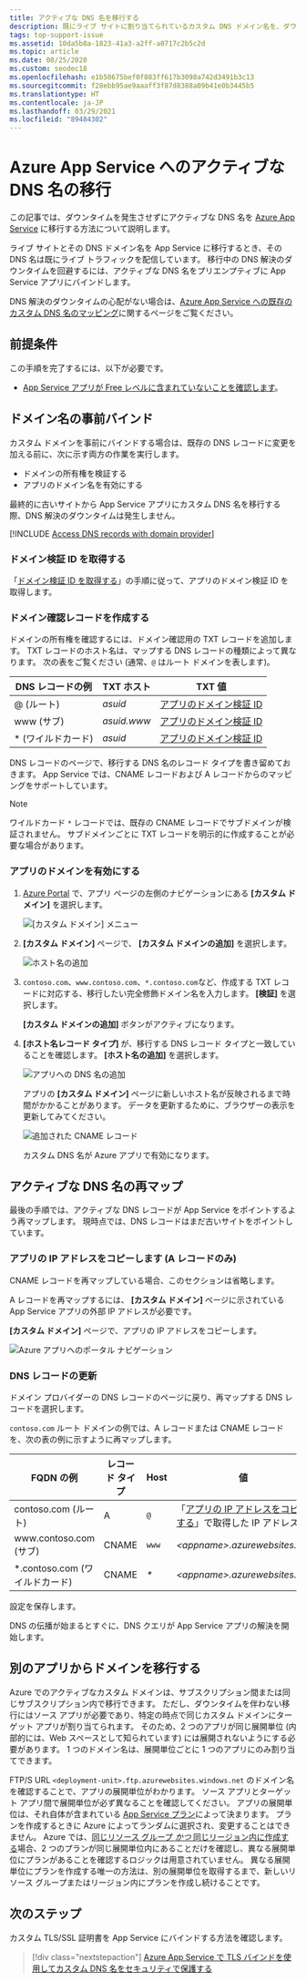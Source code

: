 ```yaml
---
title: アクティブな DNS 名を移行する
description: 既にライブ サイトに割り当てられているカスタム DNS ドメイン名を、ダウンタイムを発生させずに Azure App Service に移行する方法について説明します。
tags: top-support-issue
ms.assetid: 10da5b8a-1823-41a3-a2ff-a0717c2b5c2d
ms.topic: article
ms.date: 08/25/2020
ms.custom: seodec18
ms.openlocfilehash: e1b50675bef0f883ff617b3098a742d3491b3c13
ms.sourcegitcommit: f28ebb95ae9aaaff3f87d8388a09b41e0b3445b5
ms.translationtype: HT
ms.contentlocale: ja-JP
ms.lasthandoff: 03/29/2021
ms.locfileid: "89484302"
---
```

# <a name="migrate-an-active-dns-name-to-azure-app-service"></a>Azure App Service へのアクティブな DNS 名の移行

この記事では、ダウンタイムを発生させずにアクティブな DNS 名を [Azure App Service](../app-service/overview.md) に移行する方法について説明します。

ライブ サイトとその DNS ドメイン名を App Service に移行するとき、その DNS 名は既にライブ トラフィックを配信しています。 移行中の DNS 解決のダウンタイムを回避するには、アクティブな DNS 名をプリエンプティブに App Service アプリにバインドします。

DNS 解決のダウンタイムの心配がない場合は、[Azure App Service への既存のカスタム DNS 名のマッピング](app-service-web-tutorial-custom-domain.md)に関するページをご覧ください。

## <a name="prerequisites"></a>前提条件

この手順を完了するには、以下が必要です。

- [App Service アプリが Free レベルに含まれていないことを確認します](app-service-web-tutorial-custom-domain.md#checkpricing)。

## <a name="bind-the-domain-name-preemptively"></a>ドメイン名の事前バインド

カスタム ドメインを事前にバインドする場合は、既存の DNS レコードに変更を加える前に、次に示す両方の作業を実行します。

- ドメインの所有権を検証する
- アプリのドメイン名を有効にする

最終的に古いサイトから App Service アプリにカスタム DNS 名を移行する際、DNS 解決のダウンタイムは発生しません。

[!INCLUDE [Access DNS records with domain provider](../../includes/app-service-web-access-dns-records.md)]

### <a name="get-domain-verification-id"></a>ドメイン検証 ID を取得する

「[ドメイン検証 ID を取得する](app-service-web-tutorial-custom-domain.md#get-a-domain-verification-id)」の手順に従って、アプリのドメイン検証 ID を取得します。

### <a name="create-domain-verification-record"></a>ドメイン確認レコードを作成する

ドメインの所有権を確認するには、ドメイン確認用の TXT レコードを追加します。 TXT レコードのホスト名は、マップする DNS レコードの種類によって異なります。 次の表をご覧ください (通常、`@` はルート ドメインを表します)。

| DNS レコードの例 | TXT ホスト | TXT 値 |
| - | - | - |
| \@ (ルート) | _asuid_ | [アプリのドメイン検証 ID](app-service-web-tutorial-custom-domain.md#get-a-domain-verification-id) |
| www (サブ) | _asuid.www_ | [アプリのドメイン検証 ID](app-service-web-tutorial-custom-domain.md#get-a-domain-verification-id) |
| \* (ワイルドカード) | _asuid_ | [アプリのドメイン検証 ID](app-service-web-tutorial-custom-domain.md#get-a-domain-verification-id) |

DNS レコードのページで、移行する DNS 名のレコード タイプを書き留めておきます。 App Service では、CNAME レコードおよび A レコードからのマッピングをサポートしています。

> [!NOTE]
> ワイルドカード `*` レコードでは、既存の CNAME レコードでサブドメインが検証されません。 サブドメインごとに TXT レコードを明示的に作成することが必要な場合があります。

### <a name="enable-the-domain-for-your-app"></a>アプリのドメインを有効にする

1. [Azure Portal](https://portal.azure.com) で、アプリ ページの左側のナビゲーションにある **[カスタム ドメイン]** を選択します。 

    ![[カスタム ドメイン] メニュー](./media/app-service-web-tutorial-custom-domain/custom-domain-menu.png)

1. **[カスタム ドメイン]** ページで、 **[カスタム ドメインの追加]** を選択します。

    ![ホスト名の追加](./media/app-service-web-tutorial-custom-domain/add-host-name-cname.png)

1. `contoso.com`、`www.contoso.com`、`*.contoso.com`など、作成する TXT レコードに対応する、移行したい完全修飾ドメイン名を入力します。 **[検証]** を選択します。

    **[カスタム ドメインの追加]** ボタンがアクティブになります。 

1. **[ホスト名レコード タイプ]** が、移行する DNS レコード タイプと一致していることを確認します。 **[ホスト名の追加]** を選択します。

    ![アプリへの DNS 名の追加](./media/app-service-web-tutorial-custom-domain/validate-domain-name-cname.png)

    アプリの **[カスタム ドメイン]** ページに新しいホスト名が反映されるまで時間がかかることがあります。 データを更新するために、ブラウザーの表示を更新してみてください。

    ![追加された CNAME レコード](./media/app-service-web-tutorial-custom-domain/cname-record-added.png)

    カスタム DNS 名が Azure アプリで有効になります。 

## <a name="remap-the-active-dns-name"></a>アクティブな DNS 名の再マップ

最後の手順では、アクティブな DNS レコードが App Service をポイントするよう再マップします。 現時点では、DNS レコードはまだ古いサイトをポイントしています。

<a name="info"></a>

### <a name="copy-the-apps-ip-address-a-record-only"></a>アプリの IP アドレスをコピーします (A レコードのみ)

CNAME レコードを再マップしている場合、このセクションは省略します。 

A レコードを再マップするには、 **[カスタム ドメイン]** ページに示されている App Service アプリの外部 IP アドレスが必要です。

**[カスタム ドメイン]** ページで、アプリの IP アドレスをコピーします。

![Azure アプリへのポータル ナビゲーション](./media/app-service-web-tutorial-custom-domain/mapping-information.png)

### <a name="update-the-dns-record"></a>DNS レコードの更新

ドメイン プロバイダーの DNS レコードのページに戻り、再マップする DNS レコードを選択します。

`contoso.com` ルート ドメインの例では、A レコードまたは CNAME レコードを、次の表の例に示すように再マップします。 

| FQDN の例 | レコード タイプ | Host | 値 |
| - | - | - | - |
| contoso.com (ルート) | A | `@` | 「[アプリの IP アドレスをコピーする](#info)」で取得した IP アドレス |
| www\.contoso.com (サブ) | CNAME | `www` | _&lt;appname>.azurewebsites.net_ |
| \*.contoso.com (ワイルドカード) | CNAME | _\*_ | _&lt;appname>.azurewebsites.net_ |

設定を保存します。

DNS の伝播が始まるとすぐに、DNS クエリが App Service アプリの解決を開始します。

## <a name="migrate-domain-from-another-app"></a>別のアプリからドメインを移行する

Azure でのアクティブなカスタム ドメインは、サブスクリプション間または同じサブスクリプション内で移行できます。 ただし、ダウンタイムを伴わない移行にはソース アプリが必要であり、特定の時点で同じカスタム ドメインにターゲット アプリが割り当てられます。 そのため、2 つのアプリが同じ展開単位 (内部的には、Web スペースとして知られています) には展開されないようにする必要があります。 1 つのドメイン名は、展開単位ごとに 1 つのアプリにのみ割り当てできます。

FTP/S URL `<deployment-unit>.ftp.azurewebsites.windows.net` のドメイン名を確認することで、アプリの展開単位がわかります。 ソース アプリとターゲット アプリ間で展開単位が必ず異なることを確認してください。 アプリの展開単位は、それ自体が含まれている [App Service プラン](overview-hosting-plans.md)によって決まります。 プランを作成するときに Azure によってランダムに選択され、変更することはできません。 Azure では、[同じリソース グループ *かつ* 同じリージョン内に作成する](app-service-plan-manage.md#create-an-app-service-plan)場合、2 つのプランが同じ展開単位内にあることだけを確認し、異なる展開単位にプランがあることを確認するロジックは用意されていません。 異なる展開単位にプランを作成する唯一の方法は、別の展開単位を取得するまで、新しいリソース グループまたはリージョン内にプランを作成し続けることです。

## <a name="next-steps"></a>次のステップ

カスタム TLS/SSL 証明書を App Service にバインドする方法を確認します。

> [!div class="nextstepaction"]
> [Azure App Service で TLS バインドを使用してカスタム DNS 名をセキュリティで保護する](configure-ssl-bindings.md)
